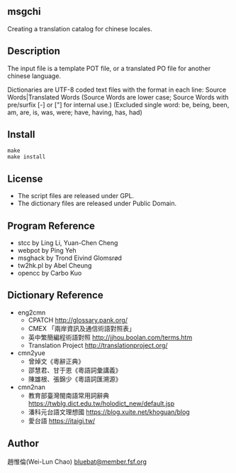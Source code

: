msgchi
------
Creating a translation catalog for chinese locales.

Description
-----------
The input file is a template POT file, or a translated PO file for another chinese language.

Dictionaries are UTF-8 coded text files with the format in each line:
Source Words|Translated Words
(Source Words are lower case; Source Words with pre/surfix [-] or ["] for internal use.)
(Excluded single word: be, being, been, am, are, is, was, were; have, having, has, had)

Install
-----------
	make
	make install

License
-----------
* The script files are released under GPL.
* The dictionary files are released under Public Domain.

Program Reference
-----------------
* stcc by Ling Li, Yuan-Chen Cheng
* webpot by Ping Yeh
* msghack by Trond Eivind Glomsrød
* tw2hk.pl by Abel Cheung
* opencc by Carbo Kuo

Dictionary Reference
--------------------
* eng2cmn
	* CPATCH <http://glossary.pank.org/>
	* CMEX 「兩岸資訊及通信術語對照表」
	* 英中繁簡編程術語對照 <http://jjhou.boolan.com/terms.htm>
	* Translation Project <http://translationproject.org/>
* cmn2yue
	* 曾焯文《粵辭正典》
	* 邵慧君、甘于恩《粵語詞彙講義》
	* 陳雄根、張錦少《粵語詞匯溯源》
* cmn2nan
	* 教育部臺灣閩南語常用詞辭典 <https://twblg.dict.edu.tw/holodict_new/default.jsp>
	* 潘科元台語文理想國 <https://blog.xuite.net/khoguan/blog>
	* 愛台語 <https://itaigi.tw/>

Author
------
趙惟倫(Wei-Lun Chao) <bluebat@member.fsf.org>
